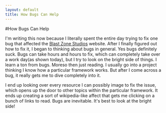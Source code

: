 ```yaml
---
layout: default
title: How Bugs Can Help
---
```


#How Bugs Can Help

I'm writing this now because I literally spent the entire day trying to fix one
bug that affected the [Blast Zone Studios](http://blastzonestudios.com) website.
After I finally figured out how to fix it, I began to thinking about bugs in general.
Yes bugs definitely suck. Bugs can take hours and hours to fix, which can
completely take over a work day(as shown today), but I try to look on the bright
side of things. I learn a ton from bugs. Moreso then just reading. I usually
go into a project thinking I know how a particular framework works. But after
I come across a bug, it really gets me to dive completely into it.

I end up looking over every resource I can possibly image to fix the issue,
which opens up the door to other topics within the particular framework. It ends
up creating a sort of wikipedia-like affect that gets me clicking on a bunch of
links to read. Bugs are inevitable. It's best to look at the bright side!
